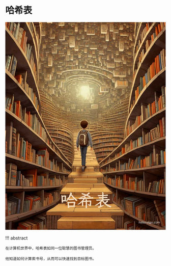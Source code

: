 # 哈希表

![哈希表](../assets/covers/chapter_hashing.jpg)

!!! abstract

    在计算机世界中，哈希表如同一位聪慧的图书管理员。
    
    他知道如何计算索书号，从而可以快速找到目标图书。
